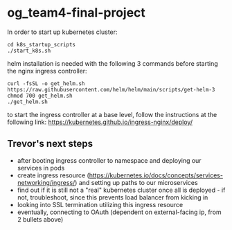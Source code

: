# og_team4-final-project

In order to start up kubernetes cluster:

```
cd k8s_startup_scripts
./start_k8s.sh
```

helm installation is needed with the following 3 commands before starting the nginx ingress controller: 
```
curl -fsSL -o get_helm.sh https://raw.githubusercontent.com/helm/helm/main/scripts/get-helm-3
chmod 700 get_helm.sh
./get_helm.sh
```

to start the ingress controller at a base level, follow the instructions at the following link:
https://kubernetes.github.io/ingress-nginx/deploy/

## Trevor's next steps

- after booting ingress controller to namespace and deploying our services in pods
- create ingress resource (https://kubernetes.io/docs/concepts/services-networking/ingress/) and setting up paths to our microservices
- find out if it is still not a "real" kubernetes cluster once all is deployed - if not, troubleshoot, since this prevents load balancer from kicking in
- looking into SSL termination utilizing this ingress resource
- eventually, connecting to OAuth (dependent on external-facing ip, from 2 bullets above)


